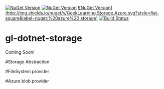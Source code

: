 [![NuGet Version](http://img.shields.io/nuget/v/GeekLearning.Storage.svg?style=flat-square&label=nuget:%20primitives)](https://www.nuget.org/packages/GeekLearning.Storage/)
[![NuGet Version](http://img.shields.io/nuget/v/GeekLearning.Storage.FileSystem.svg?style=flat-square&label=nuget:%20filesystem)](https://www.nuget.org/packages/GeekLearning.Storage.FileSystem/)
[![NuGet Version](http://img.shields.io/nuget/v/GeekLearning.Storage.Azure.svg?style=flat-square&label=nuget:%20azure%20 storage)](https://www.nuget.org/packages/GeekLearning.Storage.Azure/)
[![Build Status](https://geeklearning.visualstudio.com/_apis/public/build/definitions/f841b266-7595-4d01-9ee1-4864cf65aa73/27/badge)](#)

# gl-dotnet-storage

Coming Soon!

#Storage Abstraction

#FileSystem provider

#Azure blob provider

